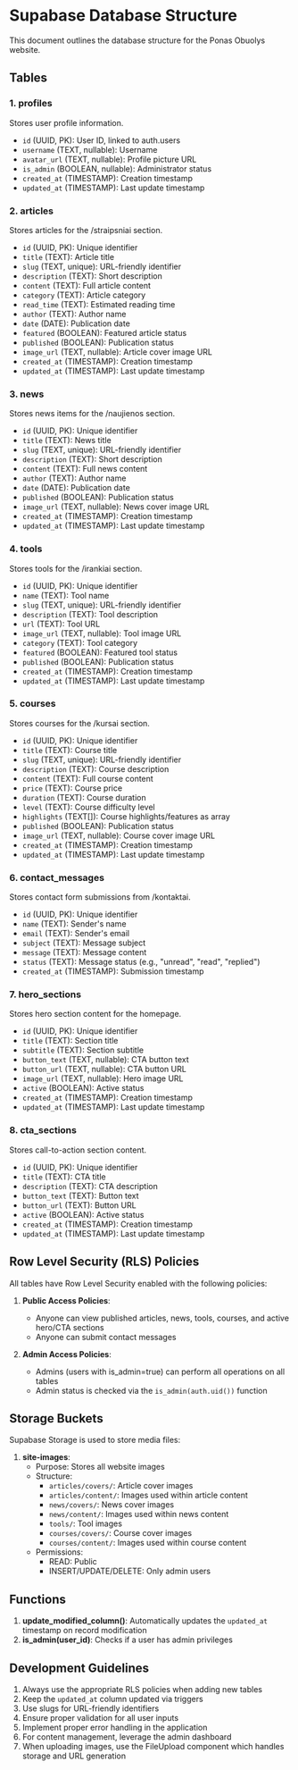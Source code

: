 # Supabase Database Structure

This document outlines the database structure for the Ponas Obuolys website.

## Tables

### 1. profiles
Stores user profile information.
- `id` (UUID, PK): User ID, linked to auth.users
- `username` (TEXT, nullable): Username
- `avatar_url` (TEXT, nullable): Profile picture URL
- `is_admin` (BOOLEAN, nullable): Administrator status
- `created_at` (TIMESTAMP): Creation timestamp
- `updated_at` (TIMESTAMP): Last update timestamp

### 2. articles
Stores articles for the /straipsniai section.
- `id` (UUID, PK): Unique identifier
- `title` (TEXT): Article title
- `slug` (TEXT, unique): URL-friendly identifier
- `description` (TEXT): Short description
- `content` (TEXT): Full article content
- `category` (TEXT): Article category
- `read_time` (TEXT): Estimated reading time
- `author` (TEXT): Author name
- `date` (DATE): Publication date
- `featured` (BOOLEAN): Featured article status
- `published` (BOOLEAN): Publication status
- `image_url` (TEXT, nullable): Article cover image URL
- `created_at` (TIMESTAMP): Creation timestamp
- `updated_at` (TIMESTAMP): Last update timestamp

### 3. news
Stores news items for the /naujienos section.
- `id` (UUID, PK): Unique identifier
- `title` (TEXT): News title
- `slug` (TEXT, unique): URL-friendly identifier
- `description` (TEXT): Short description
- `content` (TEXT): Full news content
- `author` (TEXT): Author name
- `date` (DATE): Publication date
- `published` (BOOLEAN): Publication status
- `image_url` (TEXT, nullable): News cover image URL
- `created_at` (TIMESTAMP): Creation timestamp
- `updated_at` (TIMESTAMP): Last update timestamp

### 4. tools
Stores tools for the /irankiai section.
- `id` (UUID, PK): Unique identifier
- `name` (TEXT): Tool name
- `slug` (TEXT, unique): URL-friendly identifier
- `description` (TEXT): Tool description
- `url` (TEXT): Tool URL
- `image_url` (TEXT, nullable): Tool image URL
- `category` (TEXT): Tool category
- `featured` (BOOLEAN): Featured tool status
- `published` (BOOLEAN): Publication status
- `created_at` (TIMESTAMP): Creation timestamp
- `updated_at` (TIMESTAMP): Last update timestamp

### 5. courses
Stores courses for the /kursai section.
- `id` (UUID, PK): Unique identifier
- `title` (TEXT): Course title
- `slug` (TEXT, unique): URL-friendly identifier
- `description` (TEXT): Course description
- `content` (TEXT): Full course content
- `price` (TEXT): Course price
- `duration` (TEXT): Course duration
- `level` (TEXT): Course difficulty level
- `highlights` (TEXT[]): Course highlights/features as array
- `published` (BOOLEAN): Publication status
- `image_url` (TEXT, nullable): Course cover image URL
- `created_at` (TIMESTAMP): Creation timestamp
- `updated_at` (TIMESTAMP): Last update timestamp

### 6. contact_messages
Stores contact form submissions from /kontaktai.
- `id` (UUID, PK): Unique identifier
- `name` (TEXT): Sender's name
- `email` (TEXT): Sender's email
- `subject` (TEXT): Message subject
- `message` (TEXT): Message content
- `status` (TEXT): Message status (e.g., "unread", "read", "replied")
- `created_at` (TIMESTAMP): Submission timestamp

### 7. hero_sections
Stores hero section content for the homepage.
- `id` (UUID, PK): Unique identifier
- `title` (TEXT): Section title
- `subtitle` (TEXT): Section subtitle
- `button_text` (TEXT, nullable): CTA button text
- `button_url` (TEXT, nullable): CTA button URL
- `image_url` (TEXT, nullable): Hero image URL
- `active` (BOOLEAN): Active status
- `created_at` (TIMESTAMP): Creation timestamp
- `updated_at` (TIMESTAMP): Last update timestamp

### 8. cta_sections
Stores call-to-action section content.
- `id` (UUID, PK): Unique identifier
- `title` (TEXT): CTA title
- `description` (TEXT): CTA description
- `button_text` (TEXT): Button text
- `button_url` (TEXT): Button URL
- `active` (BOOLEAN): Active status
- `created_at` (TIMESTAMP): Creation timestamp
- `updated_at` (TIMESTAMP): Last update timestamp

## Row Level Security (RLS) Policies

All tables have Row Level Security enabled with the following policies:

1. **Public Access Policies**:
   - Anyone can view published articles, news, tools, courses, and active hero/CTA sections
   - Anyone can submit contact messages

2. **Admin Access Policies**:
   - Admins (users with is_admin=true) can perform all operations on all tables
   - Admin status is checked via the `is_admin(auth.uid())` function

## Storage Buckets

Supabase Storage is used to store media files:

1. **site-images**:
   - Purpose: Stores all website images
   - Structure:
     - `articles/covers/`: Article cover images
     - `articles/content/`: Images used within article content
     - `news/covers/`: News cover images
     - `news/content/`: Images used within news content
     - `tools/`: Tool images
     - `courses/covers/`: Course cover images
     - `courses/content/`: Images used within course content
   - Permissions:
     - READ: Public
     - INSERT/UPDATE/DELETE: Only admin users

## Functions

1. **update_modified_column()**: Automatically updates the `updated_at` timestamp on record modification
2. **is_admin(user_id)**: Checks if a user has admin privileges

## Development Guidelines

1. Always use the appropriate RLS policies when adding new tables
2. Keep the `updated_at` column updated via triggers
3. Use slugs for URL-friendly identifiers
4. Ensure proper validation for all user inputs
5. Implement proper error handling in the application
6. For content management, leverage the admin dashboard
7. When uploading images, use the FileUpload component which handles storage and URL generation
